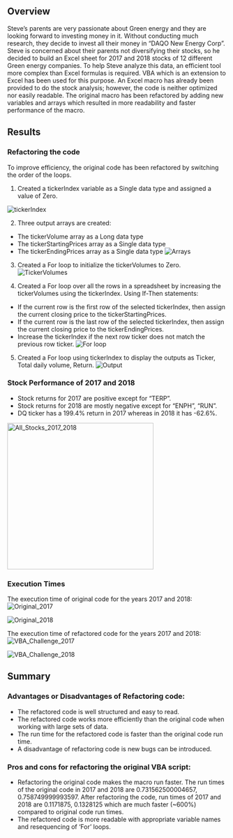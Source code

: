 ## Overview
Steve’s parents are very passionate about Green energy and they are looking forward to investing money in it. Without conducting much research, they decide to invest all their money in “DAQO New Energy Corp”. Steve is concerned about their parents not diversifying their stocks, so he decided to build an Excel sheet for 2017 and 2018 stocks of 12 different Green energy companies. To help Steve analyze this data, an efficient tool more complex than Excel formulas is required. VBA which is an extension to Excel has been used for this purpose. An Excel macro has already been provided to do the stock analysis; however, the code is neither optimized nor easily readable. The original macro has been refactored by adding new variables and arrays which resulted in more readability and faster performance of the macro. 

## Results
### Refactoring the code
To improve efficiency, the original code has been refactored by switching the order of the loops. 

1.	Created a tickerIndex variable as a Single data type and assigned a value of Zero.

![tickerIndex](https://user-images.githubusercontent.com/76491891/110210096-23f1b200-7e5e-11eb-8550-8537e2602cca.png)


2.	Three output arrays are created:
   *	The tickerVolume array as a Long data type
   *	The tickerStartingPrices array as a Single data type
   *	The tickerEndingPrices array as a Single data type
![Arrays](https://user-images.githubusercontent.com/76491891/110210112-32d86480-7e5e-11eb-90ae-9ac284cb3fca.png)

3.	Created a For loop to initialize the tickerVolumes to Zero.
![TickerVolumes](https://user-images.githubusercontent.com/76491891/110210125-4388da80-7e5e-11eb-9b1f-bf2f33c03612.png)

4.	Created a For loop over all the rows in a spreadsheet by increasing the tickerVolumes using the tickerIndex. Using If-Then statements:
   *	If the current row is the first row of the selected tickerIndex, then assign the current closing price to the tickerStartingPrices.
   *	If the current row is the last row of the selected tickerIndex, then assign the current closing price to the tickerEndingPrices.
   *	Increase the tickerIndex if the next row ticker does not match the previous row ticker.
 ![For loop](https://user-images.githubusercontent.com/76491891/110210136-4c79ac00-7e5e-11eb-92c0-88114216ae91.png)

5.	Created a For loop using tickerIndex to display the outputs as Ticker, Total daily volume, Return.
 ![Output](https://user-images.githubusercontent.com/76491891/110210154-5a2f3180-7e5e-11eb-9a80-e03e0b46d586.png)

### Stock Performance of 2017 and 2018
*	Stock returns for 2017 are positive except for “TERP”.
*	Stock returns for 2018 are mostly negative except for “ENPH”, “RUN”.
*	DQ ticker has a 199.4% return in 2017 whereas in 2018 it has -62.6%.
<img width="335" alt="All_Stocks_2017_2018" src="https://user-images.githubusercontent.com/76491891/110210216-982c5580-7e5e-11eb-9968-be81e09a4df5.png">

### Execution Times
The execution time of original code for the years 2017 and 2018:
![Original_2017](https://user-images.githubusercontent.com/76491891/110210221-a5e1db00-7e5e-11eb-85c5-cfc32246730a.png)

![Original_2018](https://user-images.githubusercontent.com/76491891/110210229-abd7bc00-7e5e-11eb-9efa-727cc6cba695.png)

The execution time of refactored code for the years 2017 and 2018:
![VBA_Challenge_2017](https://user-images.githubusercontent.com/76491891/110210239-b8f4ab00-7e5e-11eb-9de4-2d528ecdd120.png)

![VBA_Challenge_2018](https://user-images.githubusercontent.com/76491891/110210246-beea8c00-7e5e-11eb-9715-1d2a892a8f1e.png)

## Summary
### Advantages or Disadvantages of Refactoring code:
*	The refactored code is well structured and easy to read. 
*	The refactored code works more efficiently than the original code when working with large sets of data.
*	The run time for the refactored code is faster than the original code run time.
*	A disadvantage of refactoring code is new bugs can be introduced.

### Pros and cons for refactoring the original VBA script:
*	Refactoring the original code makes the macro run faster. The run times of the original code in 2017 and 2018 are 0.731562500004657, 0.758749999993597. After refactoring the code, run times of 2017 and 2018 are 0.1171875, 0.1328125 which are much faster (~600%) compared to original code run times.
*	The refactored code is more readable with appropriate variable names and resequencing of ‘For’ loops.
